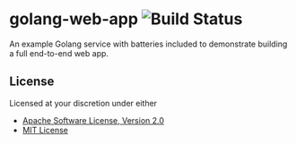 # golang-web-app ![Build Status][status.svg]

An example Golang service with batteries included to demonstrate building a full end-to-end web app.

## License

Licensed at your discretion under either

 - [Apache Software License, Version 2.0](./LICENSE-APACHE)
 - [MIT License](./LICENSE-MIT)

 [status.svg]: https://github.com/naftulikay/golang-webapp/actions/workflows/cicd.yml/badge.svg
